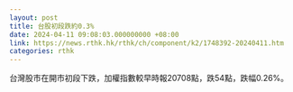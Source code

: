 ```yaml
---
layout: post
title: 台股初段跌約0.3%
date: 2024-04-11 09:08:03.000000000 +08:00
link: https://news.rthk.hk/rthk/ch/component/k2/1748392-20240411.htm
categories: rthk
---
```


台灣股市在開市初段下跌，加權指數較早時報20708點，跌54點，跌幅0.26%。
